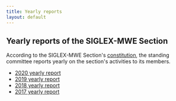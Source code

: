 ```yaml
---
title: Yearly reports
layout: default
---
```


## Yearly reports of the SIGLEX-MWE Section

According to the SIGLEX-MWE Section's [constitution](constitution), the standing committee reports yearly on the section's activities to its members.

  * [2020 yearly report](yearlyreports/2020-SIGLEX-MWE-yearly-report.pdf)
  * [2019 yearly report](yearlyreports/2019-SIGLEX-MWE-yearly-report.pdf)
  * [2018 yearly report](yearlyreports/2018-SIGLEX-MWE-yearly-report.pdf)
  * [2017 yearly report](yearlyreports/2017-SIGLEX-MWE-yearly-report.pdf)
